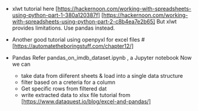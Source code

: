 
*	xlwt tutorial here
	[https://hackernoon.com/working-with-spreadsheets-using-python-part-1-380a120387f]
	[https://hackernoon.com/working-with-spreadsheets-using-python-part-2-c8b4ea7e2b65]
	But xlwt provides limitations.
	Use pandas instead.

*	Another good tutorial using openpyxl for excel files #
	[https://automatetheboringstuff.com/chapter12/]

*	Pandas
	Refer pandas_on_imdb_dataset.ipynb , a Jupyter notebook
	Now we can 
	- take data from diiferent sheets & load into a single data structure
	- filter based on a creteria for a column
	- Get specific rows from filtered dat
	- write extracted data to xlsx file
	tutorial from [https://www.dataquest.io/blog/excel-and-pandas/]



